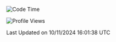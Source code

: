 <!--START_SECTION:waka-->
![Code Time](http://img.shields.io/badge/Code%20Time-2%2C128%20hrs%2049%20mins-blue)

![Profile Views](http://img.shields.io/badge/Profile%20Views-1-blue)


 Last Updated on 10/11/2024 16:01:38 UTC
<!--END_SECTION:waka-->